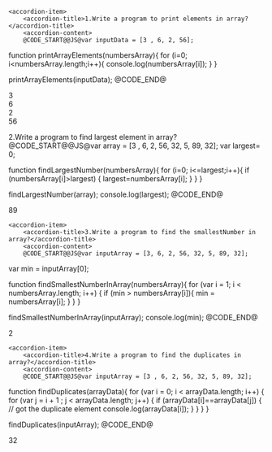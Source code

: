 
<pc-accordion>

	<accordion-item>
		<accordion-title>1.Write a program to print elements in array?</accordion-title>
		<accordion-content>
		@CODE_START@@JS@var inputData = [3 , 6, 2, 56];

function printArrayElements(numbersArray){
    for (i=0; i<numbersArray.length;i++){
        console.log(numbersArray[i]);
    }
}

printArrayElements(inputData);
@CODE_END@
<div class="output-panel">
	<p>3<br>6<br>2<br>56</p>
</div>
		</accordion-content>
	</accordion-item>
	<accordion-item>
		<accordion-title>2.Write a program to find largest element in array?</accordion-title>
		<accordion-content>
		@CODE_START@@JS@var array = [3 , 6, 2, 56, 32, 5, 89, 32];
var largest= 0;

function findLargestNumber(numbersArray){
    for (i=0; i<=largest;i++){
        if (numbersArray[i]>largest) {
             largest=numbersArray[i];
        }
    }
}

findLargestNumber(array);
console.log(largest);
@CODE_END@
<div class="output-panel">
	<p>89</p>
</div>
		</accordion-content>
	</accordion-item>
	
	<accordion-item>
		<accordion-title>3.Write a program to find the smallestNumber in array?</accordion-title>
		<accordion-content>
		@CODE_START@@JS@var inputArray = [3, 6, 2, 56, 32, 5, 89, 32];
var min = inputArray[0];

function findSmallestNumberInArray(numbersArray){
    for (var i = 1; i < numbersArray.length; i++) {
        if (min > numbersArray[i]){
            min = numbersArray[i];
        }
    }
}

findSmallestNumberInArray(inputArray);
console.log(min);
@CODE_END@
<div class="output-panel">
	<p>2</p>
</div>
		</accordion-content>
	</accordion-item>
	
	<accordion-item>
		<accordion-title>4.Write a program to find the duplicates in array?</accordion-title>
		<accordion-content>
		@CODE_START@@JS@var inputArray = [3 , 6, 2, 56, 32, 5, 89, 32];
function findDuplicates(arrayData){
    for (var i = 0; i < arrayData.length; i++) {
        for (var j = i + 1 ; j < arrayData.length; j++) {
             if (arrayData[i]==arrayData[j]) {
                  // got the duplicate element
                   console.log(arrayData[i]);
           }
       }
   }
}

findDuplicates(inputArray);
@CODE_END@
<div class="output-panel">
	<p>32</p>
</div>
		</accordion-content>
	</accordion-item>
	
<pc-accordion>
